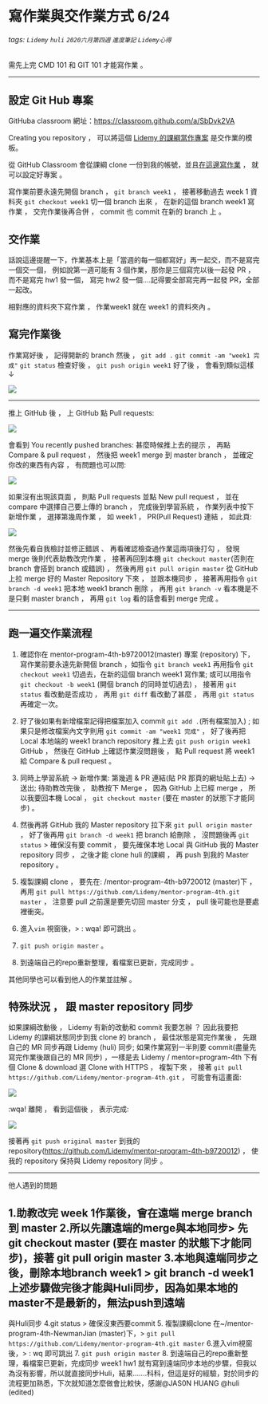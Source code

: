 # 寫作業與交作業方式 6/24
###### tags: `Lidemy` `huli` `2020六月第四週` `進度筆記` `Lidemy心得`

需先上完 CMD 101 和 GIT 101 才能寫作業 。

---

## 設定 Git Hub 專案

GitHuba classroom 網址：https://classroom.github.com/a/SbDvk2VA

Creating you repository ， 可以將這個 [Lidemy 的課綱當作專案](https://github.com/Lidemy/mentor-program-4th.git ) 是交作業的模板。


從 GitHub Classroom 會從課綱 clone 一份到我的帳號，並且[在這邊寫作業](https://github.com/Lidemy/mentor-program-4th-b9720012) ， 就可以設定好專案 。

寫作業前要永遠先開個 branch ， `git branch week1` ， 接著移動過去 week 1 資料夾 `git checkout week1` 切一個 branch 出來 ， 在新的這個 branch week1 寫作業 ， 交完作業後再合併 ， commit 也 commit 在新的 branch 上 。

## 交作業

話說這邊提醒一下，作業基本上是「當週的每一個都寫好」再一起交，而不是寫完一個交一個，
例如說第一週可能有 3 個作業，那你是三個寫完以後一起發 PR ，而不是寫完 hw1 發一個，
寫完 hw2 發一個....記得要全部寫完再一起發 PR，全部一起改。

相對應的資料夾下寫作業 ， 作業week1 就在 week1 的資料夾內 。

## 寫完作業後

作業寫好後 ， 記得開新的 branch 然後 ， `git add .` `git commit -am "week1 完成"` `git status` 檢查好後 ， `git push origin week1` 好了後 ， 會看到類似這樣 ↓

![](https://i.imgur.com/wSx6t4i.png)

-------------------------

推上 GitHub 後 ， 上 GitHub 點 Pull requests:

![](https://i.imgur.com/6UX5UW2.png)

會看到 You recently pushed branches: 
甚麼時候推上去的提示 ， 再點 Compare & pull request ， 然後把 week1 merge 到 master branch ， 並確定你改的東西有內容 ， 有問題也可以問:

![](https://i.imgur.com/0ArQNJk.png)

如果沒有出現該頁面 ， 則點 Pull requests 並點 New pull request ， 並在 compare 中選擇自己要上傳的 branch ， 完成後到學習系統 ， 作業列表中按下新增作業 ， 選擇第幾周作業 ， 如 week1 ， PR(Pull Request) 連結 ， 如此頁:

![](https://i.imgur.com/pjjTOFA.png)

然後先看自我檢討並修正錯誤 、 再看確認檢查過作業這兩項後打勾 ， 發現 merge 後則代表助教改完作業 ， 接著再回到本機 `git checkout master`(否則在 branch 會搭到 branch 或錯誤) ， 然後再用 `git pull origin master` 從 GitHub 上拉 merge 好的 Master Repository 下來 ， 並跟本機同步 ， 接著再用指令 `git branch -d week1` 把本地 week1 branch 刪除 ， 再用 `git branch -v` 看本機是不是只剩 master branch  ， 再用 `git log` 看的話會看到 merge 完成 。

-----

## 跑一遍交作業流程

1. 確認你在 mentor-program-4th-b9720012(master)  專案 (repository) 下，寫作業前要永遠先新開個 branch ，如指令 `git branch week1` 再用指令 `git checkout week1` 切過去，在新的這個 branch week1 寫作業; 或可以用指令 `git checkout -b week1` (開個 branch 的同時並切過去) ， 接著用 `git status` 看改動是否成功 ， 再用 `git diff` 看改動了甚麼 ， 再用 `git status` 再確定一次。

2. 好了後如果有新增檔案記得把檔案加入 commit `git add .`(所有檔案加入) ; 如果只是修改檔案內文字則用 `git commit -am "week1 完成"` ， 好了後再把 Local 本地端的 week1 branch repository 推上去 `git push origin week1` GitHub ， 然後在 GitHub 上確認作業沒問題後 ， 點 Pull request 將 week1 給 Compare & pull request 。

3. 同時上學習系統 → 新增作業: 第幾週 & PR 連結(貼 PR 那頁的網址貼上去) → 送出; 待助教改完後 ， 助教按下 Merge ， 因為 GitHub 上已經 merge ， 所以我要回本機 Local ， `git checkout master` (要在 master 的狀態下才能同步) 。  

4. 然後再將 GitHub 我的 Master repository 拉下來 `git pull origin master` ， 好了後再用 `git branch -d week1` 把 branch 給刪除 ， 沒問題後再 `git status` > 確保沒有要 commit ， 要先確保本地 Local 與 GitHub 我的 Master repository 同步 ， 之後才能 clone huli 的課綱 ， 再 push 到我的 Master repository 。

5. 複製課綱 clone ， 要先在: /mentor-program-4th-b9720012 (master)下 ， 再用 `git pull https://github.com/Lidemy/mentor-program-4th.git master` ， 注意要 pull 之前還是要先切回 master 分支 ， pull 後可能也是要處裡衝突。

6. 進入`vim` 視窗後，> : wqa! 即可跳出 。

7. `git push origin master` 。

8. 到遠端自己的repo重新整理，看檔案已更新，完成同步 。
 
其他同學也可以看到他人的作業並註解 。

## 特殊狀況 ， 跟 master repository 同步

如果課綱改動後 ， Lidemy 有新的改動和 commit 我要怎辦 ？
因此我要把 Lidemy 的課綱狀態同步到我 clone 的 branch ， 最佳狀態是寫完作業後 ， 先跟自己的 MR 同步再跟 Lidemy (huli) 同步; 如果作業寫到一半則要 commit(盡量先寫完作業後跟自己的 MR 同步) ，一樣是去 Lidemy / mentor=program-4th 下有個 Clone & download 選 Clone with HTTPS ， 複製下來 ， 接著 `git pull https://github.com/Lidemy/mentor-program-4th.git` ， 可能會有這畫面:

![](https://i.imgur.com/w9qJKGA.png)

:wqa! 離開 ， 看到這個後 ， 表示完成:

![](https://i.imgur.com/dEO65dK.png)


接著再 `git push original master` 到我的 repository(https://github.com/Lidemy/mentor-program-4th-b9720012) ， 使我的 repository 保持與 Lidemy repository 同步 。


------
他人遇到的問題

1.助教改完 week 1作業後，會在遠端 merge branch 到 master
2.所以先讓遠端的merge與本地同步> 先 git checkout master (要在 master 的狀態下才能同步)，接著 git pull origin master
3.本地與遠端同步之後，刪除本地branch week1 > git branch -d week1
上述步驟做完後才能與Huli同步，因為如果本地的master不是最新的，無法push到遠端
---------------------------------------------------
與Huli同步
4.git status > 確保沒東西要commit
5. 複製課綱clone 在~/mentor-program-4th-NewmanJian (master)下，> `git pull https://github.com/Lidemy/mentor-program-4th.git master`
6.進入vim視窗後，> : wq 即可跳出
7. `git push origin master`
8. 到遠端自己的repo重新整理，看檔案已更新，完成同步
week1 hw1 就有寫到遠端同步本地的步驟，但我以為沒有影響，所以就直接同步Huli，結果.......科科，但這是好的經驗，對於同步的流程更加熟悉，下次就知道怎麼做會比較快，感謝@JAS0N HUANG @huli (edited) 



